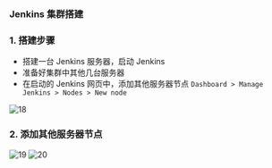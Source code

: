 ### Jenkins 集群搭建
### 1. 搭建步骤
* 搭建一台 Jenkins 服务器，启动 Jenkins
* 准备好集群中其他几台服务器
* 在启动的 Jenkins 网页中，添加其他服务器节点 `Dashboard > Manage Jenkins > Nodes > New node`

![18](https://fgq233.github.io/imgs/jenkins/018.png)

### 2. 添加其他服务器节点
![19](https://fgq233.github.io/imgs/jenkins/019.png)
![20](https://fgq233.github.io/imgs/jenkins/020.png)





